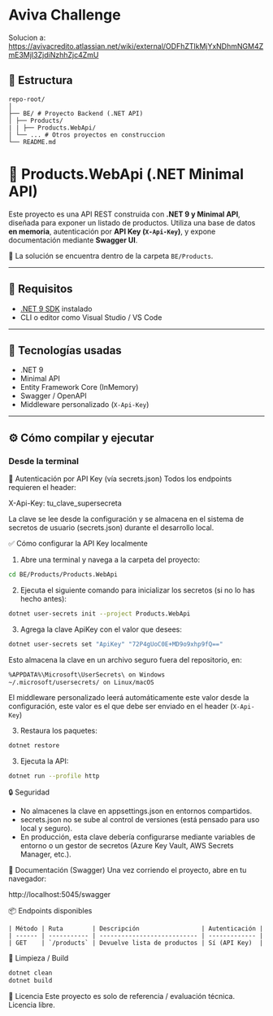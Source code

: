 # Aviva Challenge

Solucion a: https://avivacredito.atlassian.net/wiki/external/ODFhZTlkMjYxNDhmNGM4ZmE3MjI3ZjdiNzhhZjc4ZmU

## 📂 Estructura

```text
repo-root/
│
├── BE/ # Proyecto Backend (.NET API)
│ ├── Products/
| | ├── Products.WebApi/
│ └── ... # Otros proyectos en construccion
└── README.md
```



# 🧩 Products.WebApi (.NET Minimal API)

Este proyecto es una API REST construida con **.NET 9 y Minimal API**, diseñada para exponer un listado de productos. Utiliza una base de datos **en memoria**, autenticación por **API Key (`X-Api-Key`)**, y expone documentación mediante **Swagger UI**.

📁 La solución se encuentra dentro de la carpeta `BE/Products`.

---

## 🚀 Requisitos

- [.NET 9 SDK](https://dotnet.microsoft.com/en-us/download/dotnet/9.0) instalado
- CLI o editor como Visual Studio / VS Code

---

## 🧪 Tecnologías usadas

- .NET 9
- Minimal API
- Entity Framework Core (InMemory)
- Swagger / OpenAPI
- Middleware personalizado (`X-Api-Key`)


---

## ⚙️ Cómo compilar y ejecutar

### Desde la terminal

🔐 Autenticación por API Key (vía secrets.json)
Todos los endpoints requieren el header:

X-Api-Key: tu_clave_supersecreta

La clave se lee desde la configuración y se almacena en el sistema de secretos de usuario (secrets.json) durante el desarrollo local.

✅ Cómo configurar la API Key localmente

1. Abre una terminal y navega a la carpeta del proyecto:

```bash
cd BE/Products/Products.WebApi
```

2. Ejecuta el siguiente comando para inicializar los secretos (si no lo has hecho antes):
```bash
dotnet user-secrets init --project Products.WebApi
```

3. Agrega la clave ApiKey con el valor que desees:
```bash
dotnet user-secrets set "ApiKey" "72P4gUoC0E+MD9o9xhp9fQ=="
```

Esto almacena la clave en un archivo seguro fuera del repositorio, en:
```bash
%APPDATA%\Microsoft\UserSecrets\ on Windows  
~/.microsoft/usersecrets/ on Linux/macOS
```

El middleware personalizado leerá automáticamente este valor desde la configuración, este valor es el que debe ser enviado en el header (`X-Api-Key`)

3. Restaura los paquetes:
```bash
dotnet restore
```

3. Ejecuta la API:
```bash
dotnet run --profile http
```

🔒 Seguridad
- No almacenes la clave en appsettings.json en entornos compartidos.
- secrets.json no se sube al control de versiones (está pensado para uso local y seguro).
- En producción, esta clave debería configurarse mediante variables de entorno o un gestor de secretos (Azure Key Vault, AWS Secrets Manager, etc.).

📘 Documentación (Swagger)
Una vez corriendo el proyecto, abre en tu navegador:

http://localhost:5045/swagger

📦 Endpoints disponibles

```text
| Método | Ruta        | Descripción                 | Autenticación |
| ------ | ----------- | --------------------------- | ------------- |
| GET    | `/products` | Devuelve lista de productos | Sí (API Key)  |
```

🧹 Limpieza / Build
```bash
dotnet clean
dotnet build
```

📄 Licencia
Este proyecto es solo de referencia / evaluación técnica. Licencia libre.